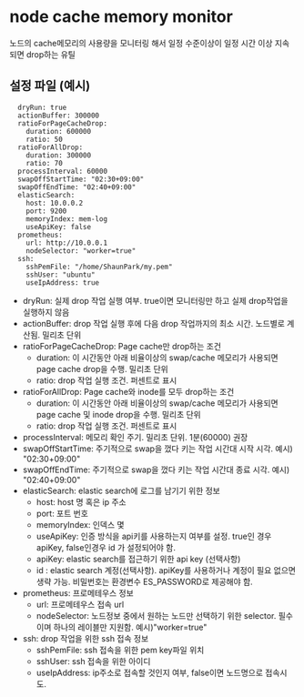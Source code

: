 # node cache memory monitor
노드의 cache메모리의 사용량을 모니터링 해서 일정 수준이상이 일정 시간 이상 지속되면 drop하는 유틸

## 설정 파일 (예시)
```
  dryRun: true
  actionBuffer: 300000
  ratioForPageCacheDrop: 
    duration: 600000
    ratio: 50
  ratioForAllDrop: 
    duration: 300000
    ratio: 70
  processInterval: 60000
  swapOffStartTime: "02:30+09:00"
  swapOffEndTime: "02:40+09:00"
  elasticSearch: 
    host: 10.0.0.2
    port: 9200
    memoryIndex: mem-log
    useApiKey: false
  prometheus: 
    url: http://10.0.0.1
    nodeSelector: "worker=true"
  ssh:
    sshPemFile: "/home/ShaunPark/my.pem"
    sshUser: "ubuntu"
    useIpAddress: true
```
  - dryRun: 실제 drop 작업 실행 여부. true이면 모니터링만 하고 실제 drop작업을 실행하지 않음
  - actionBuffer: drop 작업 실행 후에 다음 drop 작업까지의 최소 시간. 노드별로 계산됨. 밀리초 단위
  - ratioForPageCacheDrop: Page cache만 drop하는 조건
    - duration: 이 시간동안 아래 비율이상의 swap/cache 메모리가 사용되면 page cache drop을 수행. 밀리초 단위
    - ratio: drop 작업 실행 조건. 퍼센트로 표시
  - ratioForAllDrop: Page cache와 inode를 모두 drop하는 조건  
    - duration:  이 시간동안 아래 비율이상의 swap/cache 메모리가 사용되면 page cache 및 inode drop을 수행. 밀리초 단위
    - ratio: drop 작업 실행 조건. 퍼센트로 표시
  - processInterval: 메모리 확인 주기. 밀리초 단위. 1분(60000) 권장
  - swapOffStartTime: 주기적으로 swap을 껐다 키는 작업 시간대 시작 시각. 예시) "02:30+09:00"
  - swapOffEndTime:  주기적으로 swap을 껐다 키는 작업 시간대 종료 시각. 예시) "02:40+09:00"
  - elasticSearch: elastic search에 로그를 남기기 위한 정보
    - host: host 명 혹은 ip 주소
    - port: 포트 번호
    - memoryIndex: 인덱스 몇
    - useApiKey: 인증 방식을 api키를 사용하는지 여부를 설정. true인 경우 apiKey, false인경우 id 가 설정되어야 함.
    - apiKey: elastic search를 접근하기 위한 api key (선택사항)
    - id : elastic search 계정(선택사항). apiKey를 사용하거나 계정이 필요 없으면 생략 가능. 비밀번호는 환경변수 ES_PASSWORD로 제공해야 함.
  - prometheus: 프로메테우스 정보
    - url: 프로메테우스 접속 url
    - nodeSelector: 노드정보 중에서 원하는 노드만 선택하기 위한 selector. 필수이며 하나의 레이블만 지원함. 예시)"worker=true"
  - ssh: drop 작업을 위한 ssh 접속 정보
    - sshPemFile: ssh 접속을 위한 pem key파일 위치
    - sshUser: ssh 접속을 위한 아이디
    - useIpAddress: ip주소로 접속할 것인지 여부, false이면 노드명으로 접속시도.

